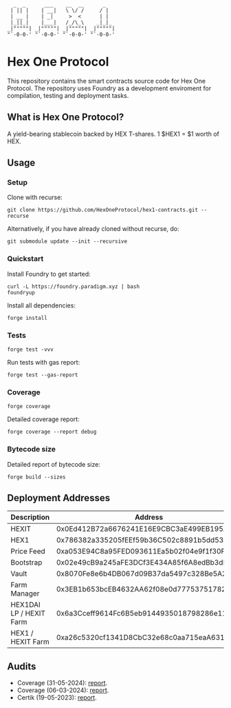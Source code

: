 ```
  _  _      ___    __  __      _    
 | || |    | __|   \ \/ /     / |   
 | __ |    | _|     >  <      | |   
 |_||_|    |___|   /_/\_\    _|_|_  
_|"""""| _|"""""| _|"""""| _|"""""| 
"`-0-0-' "`-0-0-' "`-0-0-' "`-0-0-' 
```
# Hex One Protocol
This repository contains the smart contracts source code for Hex One Protocol. The repository uses Foundry as a development enviroment for compilation, testing and deployment tasks.

## What is Hex One Protocol?
A yield-bearing stablecoin backed by HEX T-shares. 1 $HEX1 = $1 worth of HEX.

## Usage
### Setup
Clone with recurse:
```
git clone https://github.com/HexOneProtocol/hex1-contracts.git --recurse
```

Alternatively, if you have already cloned without recurse, do:

```
git submodule update --init --recursive
```

### Quickstart
Install Foundry to get started:
```
curl -L https://foundry.paradigm.xyz | bash
foundryup
```

Install all dependencies:
```
forge install
```

### Tests
```
forge test -vvv
```

Run tests with gas report:

```
forge test --gas-report
```

### Coverage
```
forge coverage
```

Detailed coverage report:

```
forge coverage --report debug
```

### Bytecode size
Detailed report of bytecode size:
```
forge build --sizes
```

## Deployment Addresses

| Description            | Address                                    |
|------------------------|--------------------------------------------|
| HEXIT                  | 0x0Ed412B72a6676241E16E9CBC3aE499EB195A697 |
| HEX1                   | 0x786382a335205fEEf59b36C502c8891b5dd532b9 |
| Price Feed             | 0xa053E94C8a95FED093611Ea5b02f04e9f1f30F65 |
| Bootstrap              | 0x02e49cB9a245aFE3DCf3E434A85f6A8edBb3dF63 |
| Vault                  | 0x8070Fe8e6b4DB067d09B37da5497c328Be5A2Ad5 |
| Farm Manager           | 0x3EB1b653bcEB4632AA62f08e0d7775375178228c |
| HEX1DAI LP / HEXIT Farm| 0x6a3Cceff9614Fc6B5eb9144935018798286e113B |
| HEX1 / HEXIT Farm      | 0xa26c5320cf1341D8CbC32e68c0aa715eaA631c06 |


## Audits
- Coverage (31-05-2024): [report](https://github.com/coveragelabs/portfolio/blob/main/reports/2024-05-hex1.pdf).
- Coverage (06-03-2024): [report](https://github.com/coveragelabs/portfolio/blob/main/reports/2024-01-hex1.pdf).
- Certik (19-05-2023): [report](https://skynet.certik.com/projects/hex1#active-monitor).
